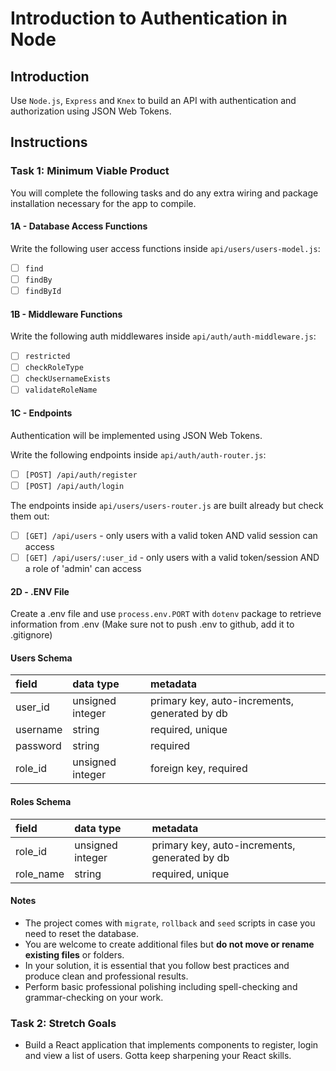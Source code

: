 # Introduction to Authentication in Node

## Introduction

Use `Node.js`, `Express` and `Knex` to build an API with authentication and authorization using JSON Web Tokens.

## Instructions

### Task 1: Minimum Viable Product

You will complete the following tasks and do any extra wiring and package installation necessary for the app to compile.

#### 1A - Database Access Functions

Write the following user access functions inside `api/users/users-model.js`:

- [ ] `find`
- [ ] `findBy`
- [ ] `findById`

#### 1B - Middleware Functions

Write the following auth middlewares inside `api/auth/auth-middleware.js`:

- [ ] `restricted`
- [ ] `checkRoleType`
- [ ] `checkUsernameExists`
- [ ] `validateRoleName`

#### 1C - Endpoints

Authentication will be implemented using JSON Web Tokens.

Write the following endpoints inside `api/auth/auth-router.js`:

- [ ] `[POST] /api/auth/register`
- [ ] `[POST] /api/auth/login`

The endpoints inside `api/users/users-router.js` are built already but check them out:

- [ ] `[GET] /api/users` - only users with a valid token AND valid session can access
- [ ] `[GET] /api/users/:user_id` - only users with a valid token/session AND a role of 'admin' can access

#### 2D - .ENV File

Create a .env file and use `process.env.PORT` with `dotenv` package to retrieve information from .env (Make sure not to push .env to github, add it to .gitignore)

#### Users Schema

| field    | data type        | metadata                                      |
| :------- | :--------------- | :-------------------------------------------- |
| user_id  | unsigned integer | primary key, auto-increments, generated by db |
| username | string           | required, unique                              |
| password | string           | required                                      |
| role_id  | unsigned integer | foreign key, required                         |

#### Roles Schema

| field     | data type        | metadata                                      |
| :-------- | :--------------- | :-------------------------------------------- |
| role_id   | unsigned integer | primary key, auto-increments, generated by db |
| role_name | string           | required, unique                              |

#### Notes

- The project comes with `migrate`, `rollback` and `seed` scripts in case you need to reset the database.
- You are welcome to create additional files but **do not move or rename existing files** or folders.
- In your solution, it is essential that you follow best practices and produce clean and professional results.
- Perform basic professional polishing including spell-checking and grammar-checking on your work.

### Task 2: Stretch Goals

- Build a React application that implements components to register, login and view a list of users. Gotta keep sharpening your React skills.

